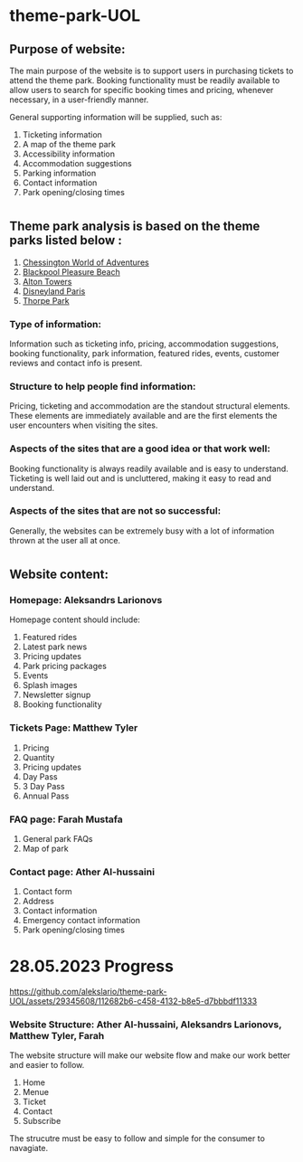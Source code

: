 # theme-park-UOL

## Purpose of website:
The main purpose of the website is to support users in purchasing tickets to attend the theme park. Booking functionality must be readily available to allow users to search for specific booking times and pricing, whenever necessary, in a user-friendly manner.

General supporting information will be supplied, such as:
1) Ticketing information
2) A map of the theme park
3) Accessibility information
4) Accommodation suggestions
5) Parking information
6) Contact information
7) Park opening/closing times

#

## Theme park analysis is based on the theme parks listed below :
1) [Chessington World of Adventures](https://www.chessington.com/)
2) [Blackpool Pleasure Beach](https://www.blackpoolpleasurebeach.com/)
3) [Alton Towers](https://www.altontowers.com/)
4) [Disneyland Paris](https://www.disneylandparis.com/en-gb/)
5) [Thorpe Park](https://www.thorpepark.com/)

### Type of information:
Information such as ticketing info, pricing, accommodation suggestions, booking functionality, park information, featured rides, events, customer reviews and contact info is present.

### Structure to help people find information:
Pricing, ticketing and accommodation are the standout structural elements. These elements are immediately available and are the first elements the user encounters when visiting the sites.

### Aspects of the sites that are a good idea or that work well:
Booking functionality is always readily available and is easy to understand.
Ticketing is well laid out and is uncluttered, making it easy to read and understand.

### Aspects of the sites that are not so successful:
Generally, the websites can be extremely busy with a lot of information thrown at the user all at once.

#

## Website content:
### Homepage: Aleksandrs Larionovs
Homepage content should include:
1) Featured rides
2) Latest park news
3) Pricing updates
4) Park pricing packages
5) Events
6) Splash images
7) Newsletter signup
8) Booking functionality

### Tickets Page: Matthew Tyler
1) Pricing
2) Quantity
3) Pricing updates
4) Day Pass
5) 3 Day Pass
6) Annual Pass


### FAQ page:  Farah Mustafa
1) General park FAQs
2) Map of park

### Contact page: Ather Al-hussaini
1) Contact form
2) Address
3) Contact information
4) Emergency contact information
5) Park opening/closing times

# 28.05.2023 Progress


https://github.com/alekslario/theme-park-UOL/assets/29345608/112682b6-c458-4132-b8e5-d7bbbdf11333


### Website Structure: Ather Al-hussaini, Aleksandrs Larionovs, Matthew Tyler, Farah
The website structure will make our website flow and make our work better and easier to follow.
1) Home
2) Menue
3) Ticket
4) Contact
5) Subscribe

The strucutre must be easy to follow and simple for the consumer to navagiate.

